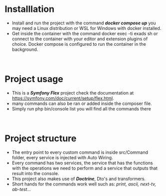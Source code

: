 # Installlation

* Install and run the project with the command ***docker compose up*** you may need a Linux distribution or WSL for Windows with docker installed.
* Get inside the container with the command docker exec -ti exads sh or connect to the container with your editor and extension plugins of choice.
Docker compose is configured to run the container in the background.

<br>

# Project usage
* This is a ***Symfony Flex*** project check the documentation at https://symfony.com/doc/current/setup/flex.html. 
* many commands can also be ran or added inside the composer file.
* Simply run php bin/console list you will find all the commands there

<br>


# Project structure
* The entry point to every custom command is inside src/Command folder, every service is injected with Auto Wiring.
* Every command has two services, the service that has the functions with the operations we need to perform and a service that outputs that result into the console.
* This project also makes use of ***Doctrine***, Dto's and transformers.
* Short hands for the commands work well such as:  _print, ascii, next-tv, ab-test..._ 
